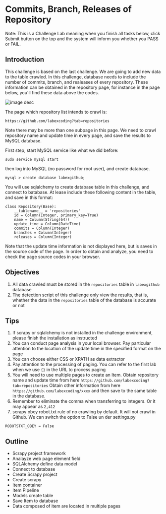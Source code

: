 # Commits, Branch, Releases of Repository



Note: This is a Challenge Lab meaning when you finish all tasks below, click Submit button on the top and the system will inform you whether you PASS or FAIL. 

## Introduction

This challenge is based on the last challenge. We are going to add new data to the table crawled. In this challenge, database needs to include the number of commits, branch, and realeases of every repository. These information can be obtained in the repository page, for instance in the page below, you'll find these data above the codes.



![image desc](https://labex.io/upload/A/Q/J/5gpPMlX4eDAJ.png)



The page which repository list intends to crawl is: 

```
https://github.com/labexcoding?tab=repositories
```

Note there may be more than one subpage in this page. We need to crawl repository name and update time in every page, and save the results to MySQL database.

First step, start MySQL service like what we did before: 

```
sudo service mysql start
```

then log into MySQL (no password for root user), and create database. 

```
mysql > create database labexgithub;
```

You will use sqlalchemy to create database table in this challenge, and connect to batabase. At lease include these following content in the table, and save in this format: 

```
class Repository(Base):
    __tablename__ = 'repositories'
    id = Column(Integer, primary_key=True)
    name = Column(String(64))
    update_time = Column(DateTime)
    commits = Column(Integer)
    branches = Column(Integer)
    releases = Column(Integer)
```

Note that the update time information is not displayed here, but is saves in the source code of the page. In order to obtain and analyze, you need to check the page source codes in your browser.


## Objectives

1. All data crawled must be stored in the `repositories` table in `labexgithub` database
2. The detection script of this challenge only view the results, that is, whether the data in the `repositories` table of the database is accurate or not


## Tips

1. If scrapy or sqlalchemy is not installed in the challenge environment, please finish the installation as instructed
2. You can conduct page analysis in your local browser. Pay particular attention to the location of the update time in the specified format on the page
3. You can choose either CSS or XPATH as data extractor
4. Pay attention to the processing of paging. You can refer to the first lab when we use `{}` in the URL to process paging
5. You will need to use multiple pages to create an Item. Obtain repository name and  update time from here `https://github.com/labexcoding?tab=repositories` Obtain other information from here `https://github.com/labexcoding/xxxx` and then save to the same table in the database.
6. Remember to eliminate the comma when transferring to integers. Or it may appear as `2,412`
7. scrapy obey robot.txt rule of no crawling by default. It will not crawl in Github. We can switch the option to False un der settings.py

```
ROBOTSTXT_OBEY = False
```

## Outline

- Scrapy project framework
- Analayze web page element field
- SQLAlchemy define data model
- Connect to database
- Create Scrapy project
- Create scrapy
- Item container
- Item Pipeline
- Models create table
- Save Item to database
- Data composed of item are located in multiple pages


